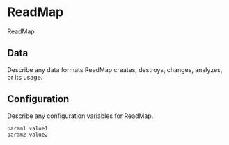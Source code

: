 # ReadMap

ReadMap

## Data

Describe any data formats ReadMap creates, destroys, changes, analyzes, or its usage.




## Configuration

Describe any configuration variables for ReadMap.

```
param1 value1
param2 value2
```
